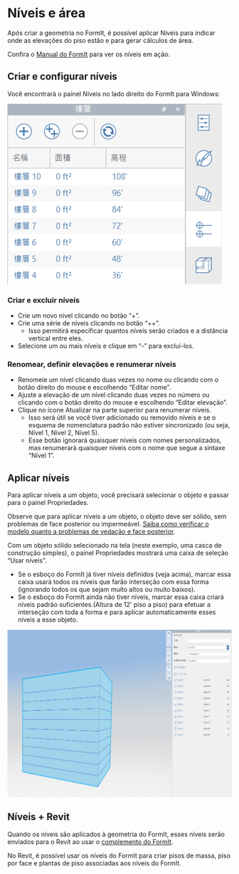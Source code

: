 # Níveis e área

Após criar a geometria no FormIt, é possível aplicar Níveis para indicar onde as elevações do piso estão e para gerar cálculos de área.

Confira o [Manual do FormIt](../formit-primer/part-i/adding-floors-with-levels.md) para ver os níveis em ação.

## Criar e configurar níveis

Você encontrará o painel Níveis no lado direito do FormIt para Windows:

![](../.gitbook/assets/20191217-levels-panel-1.png)

### Criar e excluir níveis

* Crie um novo nível clicando no botão “+”.
* Crie uma série de níveis clicando no botão “++”.
   * Isso permitirá especificar quantos níveis serão criados e a distância vertical entre eles.
* Selecione um ou mais níveis e clique em “-” para excluí-los.

### Renomear, definir elevações e renumerar níveis

* Renomeie um nível clicando duas vezes no nome ou clicando com o botão direito do mouse e escolhendo “Editar nome”.
* Ajuste a elevação de um nível clicando duas vezes no número ou clicando com o botão direito do mouse e escolhendo “Editar elevação”.
* Clique no ícone Atualizar na parte superior para renumerar níveis.
   * Isso será útil se você tiver adicionado ou removido níveis e se o esquema de nomenclatura padrão não estiver sincronizado (ou seja, Nível 1, Nível 2, Nível 5).
   * Esse botão ignorará quaisquer níveis com nomes personalizados, mas renumerará quaisquer níveis com o nome que segue a sintaxe “Nível 1”.

## Aplicar níveis

Para aplicar níveis a um objeto, você precisará selecionar o objeto e passar para o painel Propriedades.

Observe que para aplicar níveis a um objeto, o objeto deve ser sólido, sem problemas de face posterior ou impermeável. [Saiba como verificar o modelo quanto a problemas de vedação e face posterior](https://formit.autodesk.com/blog/post/repairing-solid-models).

Com um objeto sólido selecionado na tela (neste exemplo, uma casca de construção simples), o painel Propriedades mostrará uma caixa de seleção “Usar níveis”.

* Se o esboço do FormIt já tiver níveis definidos (veja acima), marcar essa caixa usará todos os níveis que farão interseção com essa forma (ignorando todos os que sejam muito altos ou muito baixos).
* Se o esboço do FormIt ainda não tiver níveis, marcar essa caixa criará níveis padrão suficientes.(Altura de 12' piso a piso) para efetuar a interseção com toda a forma e para aplicar automaticamente esses níveis a esse objeto.

![](../.gitbook/assets/20191217-properties-panel.png)

## Níveis + Revit

Quando os níveis são aplicados à geometria do FormIt, esses níveis serão enviados para o Revit ao usar o [complemento do FormIt](https://formit.autodesk.com/page/formit-revit).

No Revit, é possível usar os níveis do FormIt para criar pisos de massa, piso por face e plantas de piso associadas aos níveis do FormIt.
